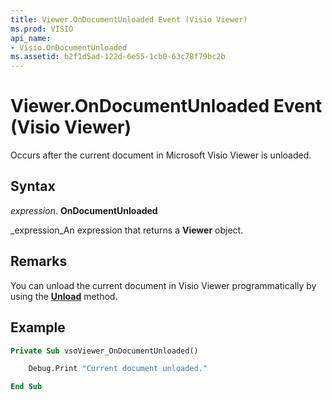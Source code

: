 ```yaml
---
title: Viewer.OnDocumentUnloaded Event (Visio Viewer)
ms.prod: VISIO
api_name:
- Visio.OnDocumentUnloaded
ms.assetid: b2f1d5ad-122d-6e55-1cb0-63c78f79bc2b
---
```



# Viewer.OnDocumentUnloaded Event (Visio Viewer)

Occurs after the current document in Microsoft Visio Viewer is unloaded.


## Syntax

 _expression_. **OnDocumentUnloaded**

 _expression_An expression that returns a  **Viewer** object.


## Remarks

You can unload the current document in Visio Viewer programmatically by using the  **[Unload](viewer-unload-method-visio-viewer.md)** method.


## Example


```vb
Private Sub vsoViewer_OnDocumentUnloaded()

    Debug.Print "Current document unloaded."

End Sub
```


